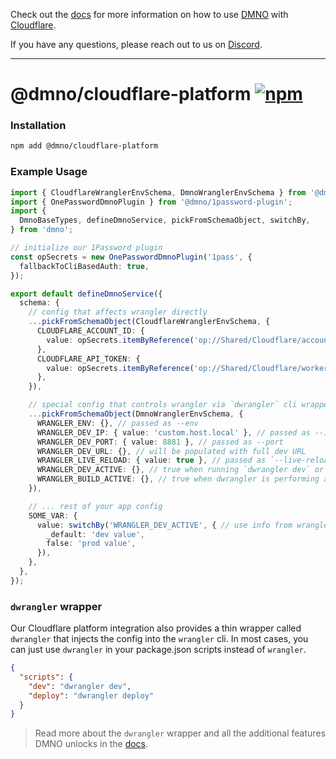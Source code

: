 Check out the [docs](https://dmno.dev/docs/platforms/cloudflare/) for more information on how to use [DMNO](https://dmno.dev) with [Cloudflare](https://cloudflare.com/).

If you have any questions, please reach out to us on [Discord](https://chat.dmno.dev).

----

# @dmno/cloudflare-platform [![npm](https://img.shields.io/npm/v/@dmno/cloudflare-platform)](https://www.npmjs.com/package/@dmno/cloudflare-platform)

### Installation

```bash
npm add @dmno/cloudflare-platform
```

### Example Usage

```typescript
import { CloudflareWranglerEnvSchema, DmnoWranglerEnvSchema } from '@dmno/cloudflare-platform';
import { OnePasswordDmnoPlugin } from '@dmno/1password-plugin';
import {
  DmnoBaseTypes, defineDmnoService, pickFromSchemaObject, switchBy,
} from 'dmno';

// initialize our 1Password plugin
const opSecrets = new OnePasswordDmnoPlugin('1pass', {
  fallbackToCliBasedAuth: true,
});

export default defineDmnoService({
  schema: {
    // config that affects wrangler directly
    ...pickFromSchemaObject(CloudflareWranglerEnvSchema, {
      CLOUDFLARE_ACCOUNT_ID: {
        value: opSecrets.itemByReference('op://Shared/Cloudflare/account id'),
      },
      CLOUDFLARE_API_TOKEN: {
        value: opSecrets.itemByReference('op://Shared/Cloudflare/workers api token'),
      },
    }),

    // special config that controls wrangler via `dwrangler` cli wrapper (all optional)
    ...pickFromSchemaObject(DmnoWranglerEnvSchema, {
      WRANGLER_ENV: {}, // passed as --env
      WRANGLER_DEV_IP: { value: 'custom.host.local' }, // passed as --ip
      WRANGLER_DEV_PORT: { value: 8881 }, // passed as --port
      WRANGLER_DEV_URL: {}, // will be populated with full dev URL
      WRANGLER_LIVE_RELOAD: { value: true }, // passed as `--live-reload`
      WRANGLER_DEV_ACTIVE: {}, // true when running `dwrangler dev` or `dwrangler pages dev`
      WRANGLER_BUILD_ACTIVE: {}, // true when dwrangler is performing a build for deployment
    }),

    // ... rest of your app config
    SOME_VAR: {
      value: switchBy('WRANGLER_DEV_ACTIVE', { // use info from wrangler to affect other config
        _default: 'dev value',
        false: 'prod value',
      }),
    },
  },
});
```

### `dwrangler` wrapper

Our Cloudflare platform integration also provides a thin wrapper called `dwrangler` that injects the config into the `wrangler` cli. In most cases, you can just use `dwrangler` in your package.json scripts instead of `wrangler`.

```json
{
  "scripts": {
    "dev": "dwrangler dev",
    "deploy": "dwrangler deploy"
  }
}
```

> Read more about the `dwrangler` wrapper and all the additional features DMNO unlocks in the [docs](https://dmno.dev/docs/platforms/cloudflare/).
